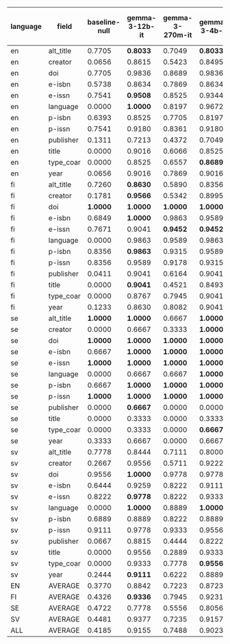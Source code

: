 | language   | field     | baseline-null   | gemma-3-12b-it   | gemma-3-270m-it   | gemma-3-4b-it   | meteor     | Mistral-Nemo-Instruct-2407   | Qwen2_5-0_5B-Instruct   |
|------------|-----------|-----------------|------------------|-------------------|-----------------|------------|------------------------------|-------------------------|
| en         | alt_title | 0.7705          | **0.8033**       | 0.7049            | **0.8033**      | 0.7705     | **0.8033**                   | 0.7705                  |
| en         | creator   | 0.0656          | 0.8615           | 0.5423            | 0.8495          | 0.5032     | **0.8892**                   | 0.8117                  |
| en         | doi       | 0.7705          | 0.9836           | 0.8689            | 0.9836          | 0.7705     | **1.0000**                   | 0.9672                  |
| en         | e-isbn    | 0.5738          | 0.8634           | 0.7869            | 0.8634          | 0.8306     | **0.8743**                   | 0.8306                  |
| en         | e-issn    | 0.7541          | **0.9508**       | 0.8525            | 0.9344          | 0.9016     | **0.9508**                   | 0.9344                  |
| en         | language  | 0.0000          | **1.0000**       | 0.8197            | 0.9672          | 0.9836     | **1.0000**                   | 0.9672                  |
| en         | p-isbn    | 0.6393          | 0.8525           | 0.7705            | 0.8197          | 0.6393     | **0.8689**                   | 0.8361                  |
| en         | p-issn    | 0.7541          | 0.9180           | 0.8361            | 0.9180          | 0.7541     | **0.9672**                   | 0.9180                  |
| en         | publisher | 0.1311          | 0.7213           | 0.4372            | 0.7049          | 0.1148     | **0.7377**                   | 0.6393                  |
| en         | title     | 0.0000          | 0.9016           | 0.6066            | 0.8525          | 0.4918     | **0.9180**                   | 0.8525                  |
| en         | type_coar | 0.0000          | 0.8525           | 0.6557            | **0.8689**      | 0.0000     | **0.8689**                   | 0.8197                  |
| en         | year      | 0.0656          | 0.9016           | 0.7869            | 0.9016          | 0.7049     | **0.9344**                   | 0.9016                  |
| fi         | alt_title | 0.7260          | **0.8630**       | 0.5890            | 0.8356          | 0.7260     | 0.7945                       | 0.7945                  |
| fi         | creator   | 0.1781          | **0.9566**       | 0.5342            | 0.8995          | 0.6539     | 0.9152                       | 0.7712                  |
| fi         | doi       | **1.0000**      | **1.0000**       | **1.0000**        | **1.0000**      | **1.0000** | **1.0000**                   | **1.0000**              |
| fi         | e-isbn    | 0.6849          | **1.0000**       | 0.9863            | 0.9589          | 0.7808     | **1.0000**                   | **1.0000**              |
| fi         | e-issn    | 0.7671          | 0.9041           | **0.9452**        | **0.9452**      | 0.8219     | 0.8904                       | **0.9452**              |
| fi         | language  | 0.0000          | 0.9863           | 0.9589            | 0.9863          | 0.9726     | **1.0000**                   | 0.9863                  |
| fi         | p-isbn    | 0.8356          | **0.9863**       | 0.9315            | 0.9589          | 0.8356     | **0.9863**                   | **0.9863**              |
| fi         | p-issn    | 0.8356          | 0.9589           | 0.9178            | 0.9315          | 0.8356     | 0.9315                       | **0.9726**              |
| fi         | publisher | 0.0411          | 0.9041           | 0.6164            | 0.9041          | 0.0685     | **0.9315**                   | 0.8447                  |
| fi         | title     | 0.0000          | **0.9041**       | 0.4521            | 0.8493          | 0.4110     | 0.8904                       | 0.6849                  |
| fi         | type_coar | 0.0000          | 0.8767           | 0.7945            | 0.9041          | 0.0000     | **0.9315**                   | 0.8493                  |
| fi         | year      | 0.1233          | 0.8630           | 0.8082            | 0.9041          | 0.7123     | **0.9315**                   | 0.8493                  |
| se         | alt_title | **1.0000**      | **1.0000**       | 0.6667            | **1.0000**      | **1.0000** | **1.0000**                   | **1.0000**              |
| se         | creator   | 0.0000          | 0.6667           | 0.3333            | **1.0000**      | 0.3333     | **1.0000**                   | 0.6667                  |
| se         | doi       | **1.0000**      | **1.0000**       | **1.0000**        | **1.0000**      | **1.0000** | **1.0000**                   | **1.0000**              |
| se         | e-isbn    | 0.6667          | **1.0000**       | **1.0000**        | **1.0000**      | **1.0000** | **1.0000**                   | **1.0000**              |
| se         | e-issn    | **1.0000**      | **1.0000**       | **1.0000**        | **1.0000**      | **1.0000** | **1.0000**                   | **1.0000**              |
| se         | language  | 0.0000          | 0.6667           | 0.6667            | **1.0000**      | 0.0000     | **1.0000**                   | **1.0000**              |
| se         | p-isbn    | 0.6667          | **1.0000**       | **1.0000**        | **1.0000**      | 0.6667     | **1.0000**                   | **1.0000**              |
| se         | p-issn    | **1.0000**      | **1.0000**       | **1.0000**        | **1.0000**      | **1.0000** | **1.0000**                   | **1.0000**              |
| se         | publisher | 0.0000          | **0.6667**       | 0.0000            | 0.0000          | 0.0000     | **0.6667**                   | 0.0000                  |
| se         | title     | 0.0000          | 0.3333           | 0.0000            | 0.3333          | 0.0000     | **0.6667**                   | 0.3333                  |
| se         | type_coar | 0.0000          | 0.3333           | 0.0000            | **0.6667**      | 0.0000     | 0.3333                       | **0.6667**              |
| se         | year      | 0.3333          | 0.6667           | 0.0000            | 0.6667          | 0.6667     | 0.6667                       | **1.0000**              |
| sv         | alt_title | 0.7778          | 0.8444           | 0.7111            | 0.8000          | 0.7778     | **0.9111**                   | 0.8000                  |
| sv         | creator   | 0.2667          | 0.9556           | 0.5711            | 0.9222          | 0.6454     | **0.9778**                   | 0.8639                  |
| sv         | doi       | 0.9556          | **1.0000**       | 0.9778            | 0.9778          | 0.9556     | **1.0000**                   | **1.0000**              |
| sv         | e-isbn    | 0.6444          | 0.9259           | 0.8222            | 0.9111          | 0.8889     | 0.9259                       | **0.9333**              |
| sv         | e-issn    | 0.8222          | **0.9778**       | 0.8222            | 0.9333          | 0.8667     | 0.9556                       | 0.9556                  |
| sv         | language  | 0.0000          | **1.0000**       | 0.8889            | **1.0000**      | 0.9778     | **1.0000**                   | **1.0000**              |
| sv         | p-isbn    | 0.6889          | 0.8889           | 0.8222            | 0.8889          | 0.6889     | 0.8889                       | **0.9111**              |
| sv         | p-issn    | 0.9111          | 0.9778           | 0.9333            | 0.9556          | 0.9111     | 0.9556                       | **1.0000**              |
| sv         | publisher | 0.0667          | 0.8815           | 0.4444            | 0.8222          | 0.0667     | **0.9037**                   | 0.7556                  |
| sv         | title     | 0.0000          | 0.9556           | 0.2889            | 0.9333          | 0.2889     | **0.9778**                   | 0.7556                  |
| sv         | type_coar | 0.0000          | 0.9333           | 0.7778            | **0.9556**      | 0.0000     | **0.9556**                   | 0.9333                  |
| sv         | year      | 0.2444          | **0.9111**       | 0.6222            | 0.8889          | 0.7111     | **0.9111**                   | 0.8889                  |
| EN         | AVERAGE   | 0.3770          | 0.8842           | 0.7223            | 0.8723          | 0.6221     | **0.9011**                   | 0.8541                  |
| FI         | AVERAGE   | 0.4326          | **0.9336**       | 0.7945            | 0.9231          | 0.6515     | 0.9336                       | 0.8904                  |
| SE         | AVERAGE   | 0.4722          | 0.7778           | 0.5556            | 0.8056          | 0.5556     | **0.8611**                   | 0.8056                  |
| SV         | AVERAGE   | 0.4481          | 0.9377           | 0.7235            | 0.9157          | 0.6482     | **0.9469**                   | 0.8998                  |
| ALL        | AVERAGE   | 0.4185          | 0.9155           | 0.7488            | 0.9023          | 0.6393     | **0.9248**                   | 0.8791                  |

